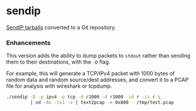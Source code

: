 sendip
======

[SendIP tarballs](https://www-x.antd.nist.gov/ipv6/sendip.html) converted to a Git repository.

### Enhancements

This version adds the ability to dump packets to `stdout` rather than sending them to their
destinations, with the `-D` flag.

For example, this will generate a TCP/IPv4 packet with 1000 bytes of random data and random
source/dest addresses, and convert it to a PCAP file for analysis with wireshark or tcpdump.

```sh
./sendip -D -p ipv4 -p tcp -d r1000 -d r1000 -id r -is r \
         | od -Ax -tx1 -v | text2pcap -e 0x800 - /tmp/test.pcap
```

